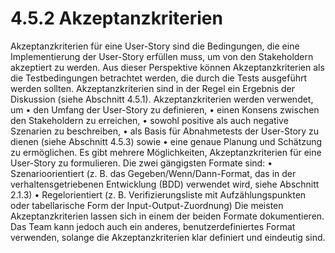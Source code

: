 # 4.5.2 Akzeptanzkriterien

Akzeptanzkriterien für eine User-Story sind die Bedingungen, die eine Implementierung der
User-Story erfüllen muss, um von den Stakeholdern akzeptiert zu werden. Aus dieser
Perspektive können Akzeptanzkriterien als die Testbedingungen betrachtet werden, die durch
die Tests ausgeführt werden sollten. Akzeptanzkriterien sind in der Regel ein Ergebnis der
Diskussion (siehe Abschnitt 4.5.1).
Akzeptanzkriterien werden verwendet, um
• den Umfang der User-Story zu definieren,
• einen Konsens zwischen den Stakeholdern zu erreichen,
• sowohl positive als auch negative Szenarien zu beschreiben,
• als Basis für Abnahmetests der User-Story zu dienen (siehe Abschnitt 4.5.3) sowie
• eine genaue Planung und Schätzung zu ermöglichen.
Es gibt mehrere Möglichkeiten, Akzeptanzkriterien für eine User-Story zu formulieren. Die zwei
gängigsten Formate sind:
• Szenarioorientiert (z. B. das Gegeben/Wenn/Dann-Format, das in der
verhaltensgetriebenen Entwicklung (BDD) verwendet wird, siehe Abschnitt 2.1.3)
• Regelorientiert (z. B. Verifizierungsliste mit Aufzählungspunkten oder tabellarische
Form der Input-Output-Zuordnung)
Die meisten Akzeptanzkriterien lassen sich in einem der beiden Formate dokumentieren. Das
Team kann jedoch auch ein anderes, benutzerdefiniertes Format verwenden, solange die
Akzeptanzkriterien klar definiert und eindeutig sind.